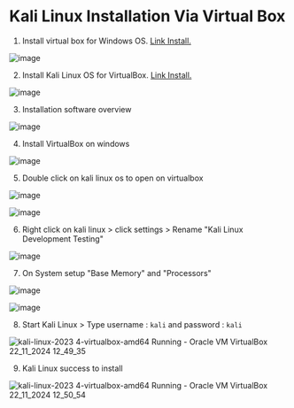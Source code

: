 # Kali Linux Installation Via Virtual Box

1. Install virtual box for Windows OS. [Link Install.](https://www.virtualbox.org/wiki/Downloads)

![image](https://github.com/user-attachments/assets/310270d3-395c-44f1-b311-c1a021594aa1)

2. Install Kali Linux OS for VirtualBox. [Link Install.](https://www.kali.org/get-kali/#kali-virtual-machines)

![image](https://github.com/user-attachments/assets/9b25a5aa-a763-46bc-9317-e4a907532c1f)

3. Installation software overview

![image](https://github.com/user-attachments/assets/d67e37c3-ee65-4ece-a99c-4b8f3aa51209)

4. Install VirtualBox on windows

![image](https://github.com/user-attachments/assets/12f6848e-462d-4a78-a624-7bb657358b02)

5. Double click on kali linux os to open on virtualbox

![image](https://github.com/user-attachments/assets/f8d997dc-5895-4c26-8303-acbece0c3043)

![image](https://github.com/user-attachments/assets/9a04c3e9-18b7-448a-b7b8-90c4302c1ec7)

6. Right click on kali linux > click settings > Rename "Kali Linux Development Testing"

![image](https://github.com/user-attachments/assets/a951a15a-a445-418f-9acf-f1151f8b2483)

7. On System setup "Base Memory" and "Processors"

![image](https://github.com/user-attachments/assets/d977092e-4978-4e8c-8654-96d71212e839)

![image](https://github.com/user-attachments/assets/7342e904-7acb-4dc0-9f3d-f92d345f0010)

8. Start Kali Linux > Type username : `kali` and password : `kali`

![kali-linux-2023 4-virtualbox-amd64  Running  - Oracle VM VirtualBox 22_11_2024 12_49_35](https://github.com/user-attachments/assets/f3a23dda-dd53-4ef1-b8ef-778da6d9c829)

9. Kali Linux success to install

![kali-linux-2023 4-virtualbox-amd64  Running  - Oracle VM VirtualBox 22_11_2024 12_50_54](https://github.com/user-attachments/assets/1e967144-7ec4-4909-825c-4ded1c9823b0)
